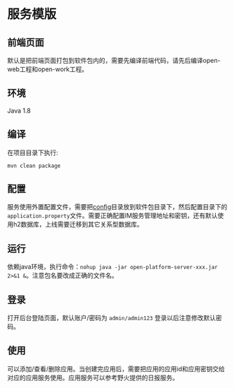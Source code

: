 # 服务模版
## 前端页面
默认是把前端页面打包到软件包内的，需要先编译前端代码，请先后编译open-web工程和open-work工程。

## 环境
Java 1.8

## 编译
在项目目录下执行:
```
mvn clean package
```
## 配置
服务使用外置配置文件，需要把[config](./config)目录放到软件包目录下，然后配置目录下的```application.property```文件。需要正确配置IM服务管理地址和密钥，还有默认使用h2数据库，上线需要迁移到其它关系型数据库。

## 运行
依赖java环境，执行命令：```nohup java -jar open-platform-server-xxx.jar 2>&1 &```。注意包名要改成正确的文件名。

## 登录
打开后台登陆页面，默认账户/密码为 ```admin/admin123``` 登录以后注意修改默认密码。

## 使用
可以添加/查看/删除应用。当创建完应用后，需要把应用的应用id和应用密钥交给对应的应用服务使用。应用服务可以参考野火提供的日报服务。
